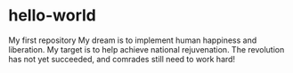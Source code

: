 # hello-world
My first repository
My dream is to implement human happiness and liberation.
My target is to help achieve national rejuvenation.
The revolution has not yet succeeded, and comrades still need to work hard!
